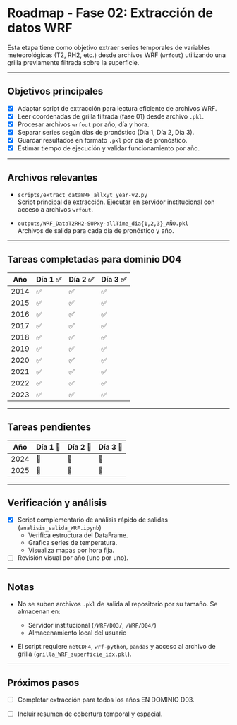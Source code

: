 #  Roadmap - Fase 02: Extracción de datos WRF

Esta etapa tiene como objetivo extraer series temporales de variables meteorológicas (T2, RH2, etc.) desde archivos WRF (`wrfout`) utilizando una grilla previamente filtrada sobre la superficie.

---

## Objetivos principales

- [x] Adaptar script de extracción para lectura eficiente de archivos WRF.
- [x] Leer coordenadas de grilla filtrada (fase 01) desde archivo `.pkl`.
- [x] Procesar archivos `wrfout` por año, día y hora.
- [x] Separar series según días de pronóstico (Día 1, Día 2, Día 3).
- [x] Guardar resultados en formato `.pkl` por día de pronóstico.
- [x] Estimar tiempo de ejecución y validar funcionamiento por año.

---

##  Archivos relevantes

- `scripts/extract_dataWRF_allxyt_year-v2.py`  
  Script principal de extracción. Ejecutar en servidor institucional con acceso a archivos `wrfout`.

- `outputs/WRF_DataT2RH2-SUPxy-allTime_dia{1,2,3}_AÑO.pkl`  
  Archivos de salida para cada día de pronóstico y año.



---

##  Tareas completadas para dominio D04

| Año  | Día 1 ✅ | Día 2 ✅ | Día 3 ✅ |
|------|---------|---------|---------|
| 2014 |    ✅   |    ✅   |   ✅    |
| 2015 |    ✅   |    ✅   |   ✅    |
| 2016 |    ✅   |    ✅   |   ✅    |
| 2017 |    ✅   |    ✅   |   ✅    |
| 2018 |    ✅   |    ✅   |   ✅    |
| 2019 |    ✅   |    ✅   |   ✅    |
| 2020 |    ✅   |    ✅   |   ✅    |
| 2021 |    ✅   |    ✅   |   ✅    |
| 2022 |    ✅   |    ✅   |   ✅    |
| 2023 |    ✅   |    ✅   |   ✅    |



---

## Tareas pendientes

| Año  | Día 1 🔲 | Día 2 🔲 | Día 3 🔲 |
|------|---------|---------|---------|
| 2024 |    🔲   |    🔲   |   🔲    |
| 2025 |    🔲   |    🔲   |   🔲    |


---

## Verificación y análisis

- [x] Script complementario de análisis rápido de salidas (`analisis_salida_WRF.ipynb`)
  - Verifica estructura del DataFrame.
  - Grafica series de temperatura.
  - Visualiza mapas por hora fija.
- [ ] Revisión visual por año (uno por uno).

---

##  Notas

- No se suben archivos `.pkl` de salida al repositorio por su tamaño. Se almacenan en:
  -  Servidor institucional (`/WRF/D03/`, `/WRF/D04/`)
  - Almacenamiento local del usuario

- El script requiere `netCDF4`, `wrf-python`, `pandas` y acceso al archivo de grilla (`grilla_WRF_superficie_idx.pkl`).

---

##  Próximos pasos

- [ ] Completar extracción para todos los años EN DOMINIO D03.
    
- [ ] Incluir resumen de cobertura temporal y espacial.
